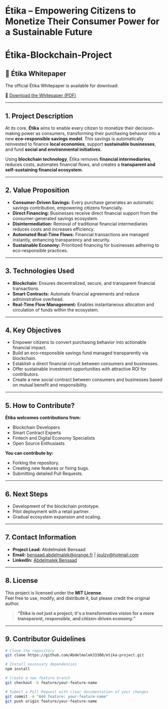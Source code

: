 # Étika – Empowering Citizens to Monetize Their Consumer Power for a Sustainable Future
# Étika-Blockchain-Project

## 📜 Étika Whitepaper

The official Étika Whitepaper is available for download:

📄 [Download the Whitepaper (PDF)](https://github.com/Abdelmalek33300/Etika-Blockchain-Project/blob/main/whitepaper-etika/whitepaper-étika.pdf)

---


## 1. Project Description

At its core, **Étika** aims to enable every citizen to monetize their decision-making power as consumers, transforming their purchasing behavior into a new **eco-responsible savings model**. This savings is automatically reinvested to finance **local economies**, support **sustainable businesses**, and fund **social and environmental initiatives**.  

Using **blockchain technology**, Étika removes **financial intermediaries**, reduces costs, automates financial flows, and creates a **transparent and self-sustaining financial ecosystem**.


---

## 2. Value Proposition

- **Consumer-Driven Savings:** Every purchase generates an automatic savings contribution, empowering citizens financially.  
- **Direct Financing:** Businesses receive direct financial support from the consumer-generated savings ecosystem.  
- **Disintermediation:** Removal of traditional financial intermediaries reduces costs and increases efficiency.  
- **Automated Real-Time Flows:** Financial transactions are managed instantly, enhancing transparency and security.  
- **Sustainable Economy:** Prioritized financing for businesses adhering to eco-responsible practices.  

---

## 3. Technologies Used

- **Blockchain:** Ensures decentralized, secure, and transparent financial transactions.  
- **Smart Contracts:** Automate financial agreements and reduce administrative overhead.  
- **Real-Time Flow Management:** Enables instantaneous allocation and circulation of funds within the ecosystem.  

---

## 4. Key Objectives

- Empower citizens to convert purchasing behavior into actionable financial impact.  
- Build an eco-responsible savings fund managed transparently via blockchain.  
- Establish a direct financial circuit between consumers and businesses.  
- Offer sustainable investment opportunities with attractive ROI for contributors.  
- Create a new social contract between consumers and businesses based on mutual benefit and responsibility.  

---

## 5. How to Contribute?

**Étika welcomes contributions from:**  
- Blockchain Developers  
- Smart Contract Experts  
- Fintech and Digital Economy Specialists  
- Open Source Enthusiasts  

**You can contribute by:**  
- Forking the repository.  
- Creating new features or fixing bugs.  
- Submitting detailed Pull Requests.  

---

## 6. Next Steps

- Development of the blockchain prototype.  
- Pilot deployment with a retail partner.  
- Gradual ecosystem expansion and scaling.  

---

## 7. Contact Information

- **Project Lead:** Abdelmalek Bensaad  
- **Email:** [bensaad.abdelmalek@orange.fr](mailto:bensaad.abdelmalek@orange.fr) | [joulzy@hotmail.com](mailto:joulzy@hotmail.com)  
- **LinkedIn:** [Abdelmalek Bensaad](https://www.linkedin.com/in/abdelmalek-bensaad/)  

---

## 8. License

This project is licensed under the **MIT License**.  
Feel free to use, modify, and distribute it, but please credit the original author.  

> **"Étika is not just a project; it's a transformative vision for a more transparent, responsible, and citizen-driven economy."**

---

## 9. Contributor Guidelines

```bash
# Clone the repository
git clone https://github.com/Abdelmalek33300/etika-project.git

# Install necessary dependencies
npm install

# Create a new feature branch
git checkout -b feature/your-feature-name

# Submit a Pull Request with clear documentation of your changes
git commit -m "Add feature: your-feature-name"
git push origin feature/your-feature-name
     
